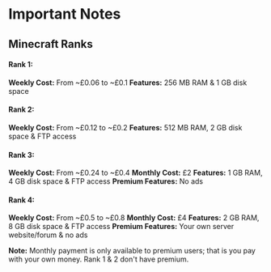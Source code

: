 # Important Notes
Minecraft Ranks
----------------
#### Rank 1:
**Weekly Cost:** From ~£0.06 to ~£0.1
**Features:** 256 MB RAM & 1 GB disk space

#### Rank 2:
**Weekly Cost:** From ~£0.12 to ~£0.2
**Features:** 512 MB RAM, 2 GB disk space & FTP access

#### Rank 3:
**Weekly Cost:** From ~£0.24 to ~£0.4
**Monthly Cost:** £2
**Features:** 1 GB RAM, 4 GB disk space & FTP access
**Premium Features:** No ads

#### Rank 4:
**Weekly Cost:** From ~£0.5 to ~£0.8
**Monthly Cost:** £4
**Features:** 2 GB RAM, 8 GB disk space & FTP access
**Premium Features:** Your own server website/forum & no ads

**Note:** Monthly payment is only available to premium users; that is you pay with your own money. Rank 1 & 2 don't have premium.
